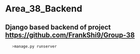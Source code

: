 # Area_38_Backend
## Django based backend of project https://github.com/FrankShi9/Group-38
```python
   >manage.py runserver
```

